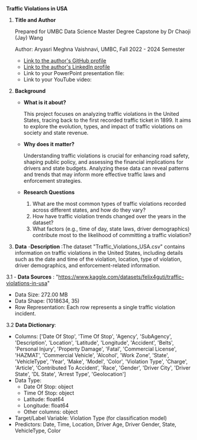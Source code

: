 **Traffic Violations in USA**

1. **Title and Author**
   
   Prepared for UMBC Data Science Master Degree Capstone by Dr Chaoji (Jay) Wang

   Author: Aryasri Meghna Vaishnavi, UMBC, Fall 2022 - 2024 Semester
   - [Link to the author's GitHub profile](https://github.com/Meghnaaryasri/UMBC-DATA606-Capstone/tree/main)
   - [Link to the author's LinkedIn profile](https://www.linkedin.com/in/meghna-aryasri?utm_source=share&utm_campaign=share_via&utm_content=profile&utm_medium=ios_app)
   - Link to your PowerPoint presentation file: 
   - Link to your YouTube video: 

2. **Background**
   - **What is it about?**

      This project focuses on analyzing traffic violations in the United States, tracing back to the first recorded traffic ticket in 1899. It aims to explore the evolution, types, and impact of traffic violations on society and state revenue.
   - **Why does it matter?**
     
     Understanding traffic violations is crucial for enhancing road safety, shaping public policy, and assessing the financial implications for drivers and state budgets. Analyzing these data can reveal patterns and trends that may inform more effective traffic laws and enforcement strategies.
   - **Research Questions**

     1. What are the most common types of traffic violations recorded across different states, and how do they vary?
     2. How have traffic violation trends changed over the years in the dataset?
     3. What factors (e.g., time of day, state laws, driver demographics) contribute most to the likelihood of committing a traffic violation?

3. **Data**
   -**Description** :The dataset "Traffic_Violations_USA.csv" contains information on traffic violations in the United States, including details such as the date and time of the violation, location, type of violation, driver demographics, and enforcement-related information.
 
 3.1  - **Data Sources** : "https://www.kaggle.com/datasets/felix4guti/traffic-violations-in-usa" 
- Data Size: 272.00 MB
- Data Shape: (1018634, 35)
- Row Representation: Each row represents a single traffic violation incident.

3.2 **Data Dictionary**:
- Columns: ['Date Of Stop', 'Time Of Stop', 'Agency', 'SubAgency', 'Description', 'Location', 'Latitude', 'Longitude', 'Accident', 'Belts', 'Personal Injury', 'Property Damage', 'Fatal', 'Commercial License', 'HAZMAT', 'Commercial Vehicle', 'Alcohol', 'Work Zone', 'State', 'VehicleType', 'Year', 'Make', 'Model', 'Color', 'Violation Type', 'Charge', 'Article', 'Contributed To Accident', 'Race', 'Gender', 'Driver City', 'Driver State', 'DL State', 'Arrest Type', 'Geolocation']
- Data Type: 
  - Date Of Stop: object
  - Time Of Stop: object
  - Latitude: float64
  - Longitude: float64
  - Other columns: object
- Target/Label Variable: Violation Type (for classification model)
- Predictors: Date, Time, Location, Driver Age, Driver Gender, State, VehicleType, Color
